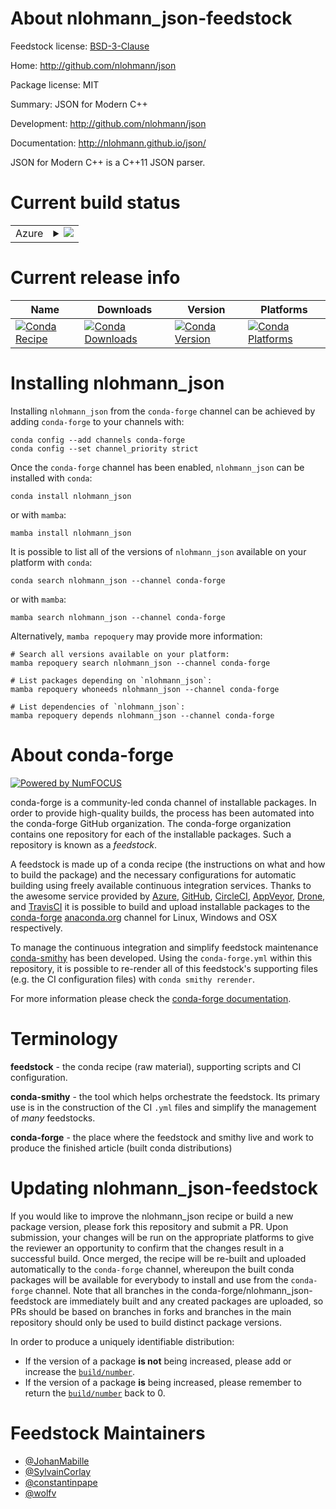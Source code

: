 About nlohmann_json-feedstock
=============================

Feedstock license: [BSD-3-Clause](https://github.com/conda-forge/nlohmann_json-feedstock/blob/main/LICENSE.txt)

Home: http://github.com/nlohmann/json

Package license: MIT

Summary: JSON for Modern C++

Development: http://github.com/nlohmann/json

Documentation: http://nlohmann.github.io/json/

JSON for Modern C++ is a C++11 JSON parser.

Current build status
====================


<table>
    
  <tr>
    <td>Azure</td>
    <td>
      <details>
        <summary>
          <a href="https://dev.azure.com/conda-forge/feedstock-builds/_build/latest?definitionId=687&branchName=main">
            <img src="https://dev.azure.com/conda-forge/feedstock-builds/_apis/build/status/nlohmann_json-feedstock?branchName=main">
          </a>
        </summary>
        <table>
          <thead><tr><th>Variant</th><th>Status</th></tr></thead>
          <tbody><tr>
              <td>linux_64</td>
              <td>
                <a href="https://dev.azure.com/conda-forge/feedstock-builds/_build/latest?definitionId=687&branchName=main">
                  <img src="https://dev.azure.com/conda-forge/feedstock-builds/_apis/build/status/nlohmann_json-feedstock?branchName=main&jobName=linux&configuration=linux%20linux_64_" alt="variant">
                </a>
              </td>
            </tr><tr>
              <td>linux_aarch64</td>
              <td>
                <a href="https://dev.azure.com/conda-forge/feedstock-builds/_build/latest?definitionId=687&branchName=main">
                  <img src="https://dev.azure.com/conda-forge/feedstock-builds/_apis/build/status/nlohmann_json-feedstock?branchName=main&jobName=linux&configuration=linux%20linux_aarch64_" alt="variant">
                </a>
              </td>
            </tr><tr>
              <td>linux_ppc64le</td>
              <td>
                <a href="https://dev.azure.com/conda-forge/feedstock-builds/_build/latest?definitionId=687&branchName=main">
                  <img src="https://dev.azure.com/conda-forge/feedstock-builds/_apis/build/status/nlohmann_json-feedstock?branchName=main&jobName=linux&configuration=linux%20linux_ppc64le_" alt="variant">
                </a>
              </td>
            </tr><tr>
              <td>osx_64</td>
              <td>
                <a href="https://dev.azure.com/conda-forge/feedstock-builds/_build/latest?definitionId=687&branchName=main">
                  <img src="https://dev.azure.com/conda-forge/feedstock-builds/_apis/build/status/nlohmann_json-feedstock?branchName=main&jobName=osx&configuration=osx%20osx_64_" alt="variant">
                </a>
              </td>
            </tr><tr>
              <td>osx_arm64</td>
              <td>
                <a href="https://dev.azure.com/conda-forge/feedstock-builds/_build/latest?definitionId=687&branchName=main">
                  <img src="https://dev.azure.com/conda-forge/feedstock-builds/_apis/build/status/nlohmann_json-feedstock?branchName=main&jobName=osx&configuration=osx%20osx_arm64_" alt="variant">
                </a>
              </td>
            </tr><tr>
              <td>win_64</td>
              <td>
                <a href="https://dev.azure.com/conda-forge/feedstock-builds/_build/latest?definitionId=687&branchName=main">
                  <img src="https://dev.azure.com/conda-forge/feedstock-builds/_apis/build/status/nlohmann_json-feedstock?branchName=main&jobName=win&configuration=win%20win_64_" alt="variant">
                </a>
              </td>
            </tr>
          </tbody>
        </table>
      </details>
    </td>
  </tr>
</table>

Current release info
====================

| Name | Downloads | Version | Platforms |
| --- | --- | --- | --- |
| [![Conda Recipe](https://img.shields.io/badge/recipe-nlohmann_json-green.svg)](https://anaconda.org/conda-forge/nlohmann_json) | [![Conda Downloads](https://img.shields.io/conda/dn/conda-forge/nlohmann_json.svg)](https://anaconda.org/conda-forge/nlohmann_json) | [![Conda Version](https://img.shields.io/conda/vn/conda-forge/nlohmann_json.svg)](https://anaconda.org/conda-forge/nlohmann_json) | [![Conda Platforms](https://img.shields.io/conda/pn/conda-forge/nlohmann_json.svg)](https://anaconda.org/conda-forge/nlohmann_json) |

Installing nlohmann_json
========================

Installing `nlohmann_json` from the `conda-forge` channel can be achieved by adding `conda-forge` to your channels with:

```
conda config --add channels conda-forge
conda config --set channel_priority strict
```

Once the `conda-forge` channel has been enabled, `nlohmann_json` can be installed with `conda`:

```
conda install nlohmann_json
```

or with `mamba`:

```
mamba install nlohmann_json
```

It is possible to list all of the versions of `nlohmann_json` available on your platform with `conda`:

```
conda search nlohmann_json --channel conda-forge
```

or with `mamba`:

```
mamba search nlohmann_json --channel conda-forge
```

Alternatively, `mamba repoquery` may provide more information:

```
# Search all versions available on your platform:
mamba repoquery search nlohmann_json --channel conda-forge

# List packages depending on `nlohmann_json`:
mamba repoquery whoneeds nlohmann_json --channel conda-forge

# List dependencies of `nlohmann_json`:
mamba repoquery depends nlohmann_json --channel conda-forge
```


About conda-forge
=================

[![Powered by
NumFOCUS](https://img.shields.io/badge/powered%20by-NumFOCUS-orange.svg?style=flat&colorA=E1523D&colorB=007D8A)](https://numfocus.org)

conda-forge is a community-led conda channel of installable packages.
In order to provide high-quality builds, the process has been automated into the
conda-forge GitHub organization. The conda-forge organization contains one repository
for each of the installable packages. Such a repository is known as a *feedstock*.

A feedstock is made up of a conda recipe (the instructions on what and how to build
the package) and the necessary configurations for automatic building using freely
available continuous integration services. Thanks to the awesome service provided by
[Azure](https://azure.microsoft.com/en-us/services/devops/), [GitHub](https://github.com/),
[CircleCI](https://circleci.com/), [AppVeyor](https://www.appveyor.com/),
[Drone](https://cloud.drone.io/welcome), and [TravisCI](https://travis-ci.com/)
it is possible to build and upload installable packages to the
[conda-forge](https://anaconda.org/conda-forge) [anaconda.org](https://anaconda.org/)
channel for Linux, Windows and OSX respectively.

To manage the continuous integration and simplify feedstock maintenance
[conda-smithy](https://github.com/conda-forge/conda-smithy) has been developed.
Using the ``conda-forge.yml`` within this repository, it is possible to re-render all of
this feedstock's supporting files (e.g. the CI configuration files) with ``conda smithy rerender``.

For more information please check the [conda-forge documentation](https://conda-forge.org/docs/).

Terminology
===========

**feedstock** - the conda recipe (raw material), supporting scripts and CI configuration.

**conda-smithy** - the tool which helps orchestrate the feedstock.
                   Its primary use is in the construction of the CI ``.yml`` files
                   and simplify the management of *many* feedstocks.

**conda-forge** - the place where the feedstock and smithy live and work to
                  produce the finished article (built conda distributions)


Updating nlohmann_json-feedstock
================================

If you would like to improve the nlohmann_json recipe or build a new
package version, please fork this repository and submit a PR. Upon submission,
your changes will be run on the appropriate platforms to give the reviewer an
opportunity to confirm that the changes result in a successful build. Once
merged, the recipe will be re-built and uploaded automatically to the
`conda-forge` channel, whereupon the built conda packages will be available for
everybody to install and use from the `conda-forge` channel.
Note that all branches in the conda-forge/nlohmann_json-feedstock are
immediately built and any created packages are uploaded, so PRs should be based
on branches in forks and branches in the main repository should only be used to
build distinct package versions.

In order to produce a uniquely identifiable distribution:
 * If the version of a package **is not** being increased, please add or increase
   the [``build/number``](https://docs.conda.io/projects/conda-build/en/latest/resources/define-metadata.html#build-number-and-string).
 * If the version of a package **is** being increased, please remember to return
   the [``build/number``](https://docs.conda.io/projects/conda-build/en/latest/resources/define-metadata.html#build-number-and-string)
   back to 0.

Feedstock Maintainers
=====================

* [@JohanMabille](https://github.com/JohanMabille/)
* [@SylvainCorlay](https://github.com/SylvainCorlay/)
* [@constantinpape](https://github.com/constantinpape/)
* [@wolfv](https://github.com/wolfv/)


